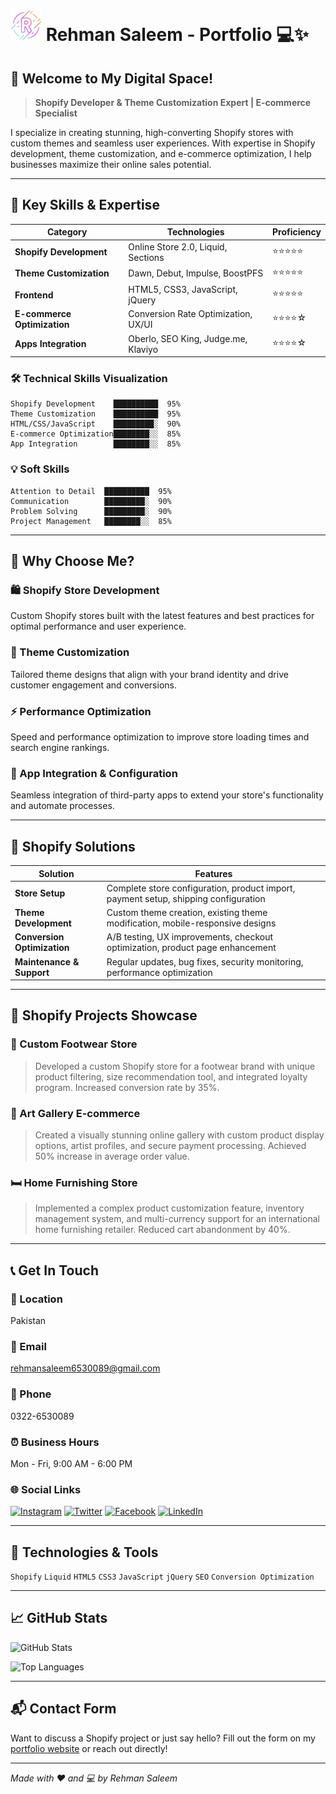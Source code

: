 # <img src="assets/letter-r.png" alt="Logo" width="50" height="50"> Rehman Saleem - Portfolio 💻✨


## 👋 Welcome to My Digital Space!

> **Shopify Developer & Theme Customization Expert | E-commerce Specialist**

I specialize in creating stunning, high-converting Shopify stores with custom themes and seamless user experiences. With expertise in Shopify development, theme customization, and e-commerce optimization, I help businesses maximize their online sales potential.

---

## 🚀 Key Skills & Expertise

| Category | Technologies | Proficiency |
|---------|-------------|-------------|
| **Shopify Development** | Online Store 2.0, Liquid, Sections | ⭐⭐⭐⭐⭐ |
| **Theme Customization** | Dawn, Debut, Impulse, BoostPFS | ⭐⭐⭐⭐⭐ |
| **Frontend** | HTML5, CSS3, JavaScript, jQuery | ⭐⭐⭐⭐⭐ |
| **E-commerce Optimization** | Conversion Rate Optimization, UX/UI | ⭐⭐⭐⭐☆ |
| **Apps Integration** | Oberlo, SEO King, Judge.me, Klaviyo | ⭐⭐⭐⭐☆ |

### 🛠 Technical Skills Visualization

```
Shopify Development    ██████████  95%
Theme Customization    ██████████  95%
HTML/CSS/JavaScript    █████████░  90%
E-commerce Optimization████████░░  85%
App Integration        ████████░░  85%
```

### 💡 Soft Skills

```
Attention to Detail  ██████████  95%
Communication        █████████░  90%
Problem Solving      █████████░  90%
Project Management   ████████░░  85%
```

---

## 🎯 Why Choose Me?

### 🛍️ Shopify Store Development
Custom Shopify stores built with the latest features and best practices for optimal performance and user experience.

### 🎨 Theme Customization
Tailored theme designs that align with your brand identity and drive customer engagement and conversions.

### ⚡ Performance Optimization
Speed and performance optimization to improve store loading times and search engine rankings.

### 🔧 App Integration & Configuration
Seamless integration of third-party apps to extend your store's functionality and automate processes.

---

## 🌟 Shopify Solutions

| Solution | Features |
|---------|----------|
| **Store Setup** | Complete store configuration, product import, payment setup, shipping configuration |
| **Theme Development** | Custom theme creation, existing theme modification, mobile-responsive designs |
| **Conversion Optimization** | A/B testing, UX improvements, checkout optimization, product page enhancement |
| **Maintenance & Support** | Regular updates, bug fixes, security monitoring, performance optimization |

---

## 📁 Shopify Projects Showcase

### 👟 Custom Footwear Store
> Developed a custom Shopify store for a footwear brand with unique product filtering, size recommendation tool, and integrated loyalty program. Increased conversion rate by 35%.

### 🎨 Art Gallery E-commerce
> Created a visually stunning online gallery with custom product display options, artist profiles, and secure payment processing. Achieved 50% increase in average order value.

### 🛏️ Home Furnishing Store
> Implemented a complex product customization feature, inventory management system, and multi-currency support for an international home furnishing retailer. Reduced cart abandonment by 40%.

---

## 📞 Get In Touch

### 📍 Location
Pakistan

### 📧 Email
[rehmansaleem6530089@gmail.com](mailto:rehmansaleem6530089@gmail.com)

### 📱 Phone
0322-6530089

### ⏰ Business Hours
Mon - Fri, 9:00 AM - 6:00 PM

### 🌐 Social Links
[![Instagram](https://img.shields.io/badge/Instagram-E4405F?style=for-the-badge&logo=instagram&logoColor=white)](#) 
[![Twitter](https://img.shields.io/badge/Twitter-1DA1F2?style=for-the-badge&logo=twitter&logoColor=white)](#) 
[![Facebook](https://img.shields.io/badge/Facebook-1877F2?style=for-the-badge&logo=facebook&logoColor=white)](#) 
[![LinkedIn](https://img.shields.io/badge/LinkedIn-0077B5?style=for-the-badge&logo=linkedin&logoColor=white)](#)

---

## 🎨 Technologies & Tools

`Shopify` `Liquid` `HTML5` `CSS3` `JavaScript` `jQuery` `SEO` `Conversion Optimization`

---

## 📈 GitHub Stats

![GitHub Stats](https://github-readme-stats.vercel.app/api?username=rehmansaleem&show_icons=true&theme=radical)

![Top Languages](https://github-readme-stats.vercel.app/api/top-langs/?username=rehmansaleem&layout=compact&theme=radical)

---

## 📬 Contact Form

Want to discuss a Shopify project or just say hello? Fill out the form on my [portfolio website](index.html) or reach out directly!

---

*Made with ❤️ and 💻 by Rehman Saleem*
